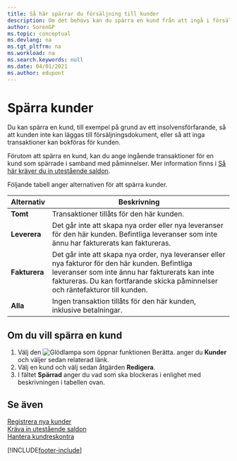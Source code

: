 ```yaml
---
title: Så här spärrar du försäljning till kunder
description: Om det behövs kan du spärra en kund från att ingå i försäljningsdokument och andra försäljningstransaktioner.
author: SorenGP
ms.topic: conceptual
ms.devlang: na
ms.tgt_pltfrm: na
ms.workload: na
ms.search.keywords: null
ms.date: 04/01/2021
ms.author: edupont
---
```

# <a name="block-customers" />Spärra kunder
Du kan spärra en kund, till exempel på grund av ett insolvensförfarande, så att kunden inte kan läggas till försäljningsdokument, eller så att inga transaktioner kan bokföras för kunden.

Förutom att spärra en kund, kan du ange ingående transaktioner för en kund som spärrade i samband med påminnelser. Mer information finns i [Så här kräver du in utestående saldon](receivables-collect-outstanding-balances.md).   

Följande tabell anger alternativen för att spärra kunder.  

|Alternativ|Beskrivning|  
|--------------------|------------|  
|**Tomt**|Transaktioner tillåts för den här kunden.|
|**Leverera**|Det går inte att skapa nya order eller nya leveranser för den här kunden. Befintliga leveranser som inte ännu har fakturerats kan faktureras.|  
|**Fakturera**|Det går inte att skapa nya order, nya leveranser eller nya fakturor för den här kunden. Befintliga leveranser som inte ännu har fakturerats kan inte faktureras. Du kan fortfarande skicka påminnelser och räntefakturor till kunden.|  
|**Alla**|Ingen transaktion tillåts för den här kunden, inklusive betalningar.|  

## <a name="to-block-a-customer" />Om du vill spärra en kund
1. Välj den ![Glödlampa som öppnar funktionen Berätta.](media/ui-search/search_small.png "Berätta vad du vill göra") anger du **Kunder** och väljer sedan relaterad länk.
2. Välj en kund och välj sedan åtgärden **Redigera**.
3. I fältet **Spärrad** anger du vad som ska blockeras i enlighet med beskrivningen i tabellen ovan.

## <a name="see-also" />Se även
[Registrera nya kunder](sales-how-register-new-customers.md)  
[Kräva in utestående saldon](receivables-collect-outstanding-balances.md)  
[Hantera kundreskontra](receivables-manage-receivables.md)  


[!INCLUDE[footer-include](includes/footer-banner.md)]
